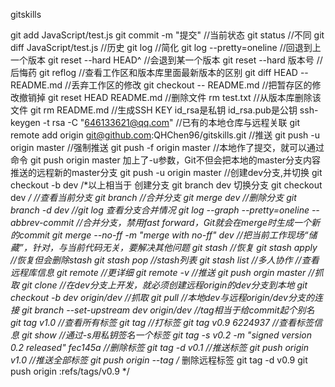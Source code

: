 gitskills

git add JavaScript/test.js
git commit -m "提交"
//当前状态
git status
//不同
git diff JavaScript/test.js
//历史
git log
//简化
git log --pretty=oneline
//回退到上一个版本
git reset --hard HEAD^
//会退到某一个版本
git reset --hard 版本号
//后悔药
git reflog
//查看工作区和版本库里面最新版本的区别
git diff HEAD -- README.md
//丢弃工作区的修改
git checkout -- README.md
//把暂存区的修改撤销掉
git reset HEAD README.md
//删除文件
rm test.txt
//从版本库删除该文件
git rm README.md
//生成SSH KEY id_rsa是私钥 id_rsa.pub是公钥
ssh-keygen -t rsa -C "646133621@qq.com"
//已有的本地仓库与远程关联
git remote add origin git@github.com:QHChen96/gitskills.git
//推送
git push -u origin master
//强制推送
git push -f origin master
//本地作了提交，就可以通过命令
git push origin master
加上了-u参数，Git不但会把本地的master分支内容推送的远程新的master分支
git push -u origin master
//创建dev分支,并切换
git checkout -b dev
/*以上相当于
创建分支
git branch dev
切换分支
git checkout dev
*/
//查看当前分支
git branch
//合并分支
git merge dev
//删除分支
git branch -d dev
//git log 查看分支合并情况
git log --graph --pretty=oneline --abbrev-commit
//合并分支，禁用fast forward，Git就会在merge时生成一个新的commit
git merge --no-ff -m "merge with no-ff" dev
//把当前工作现场“储藏”，针对，与当前代码无关，要解决其他问题
git stash
//恢复
git stash apply
//恢复但会删除stash
git stash pop
//stash列表
git stash list
//多人协作
//查看远程库信息
git remote
//更详细
git remote -v
//推送
git push orgin master
//抓取
git clone
//在dev分支上开发，就必须创建远程origin的dev分支到本地
git checkout -b dev origin/dev
//抓取
git pull
//本地dev与远程origin/dev分支的连接
git branch --set-upstream dev origin/dev
//tag相当于给commit起个别名
git tag v1.0
//查看所有标签
git tag
//打标签
git tag v0.9 6224937
//查看标签信息
git show <tagname>
//通过-s用私钥签名一个标签
git tag -s v0.2 -m "signed version 0.2 released" fec145a
//删除标签
git tag -d v0.1
//推送标签
git push origin v1.0
//推送全部标签
git push origin --tag
/*
删除远程标签
git tag -d v0.9
git push origin :refs/tags/v0.9
*/



